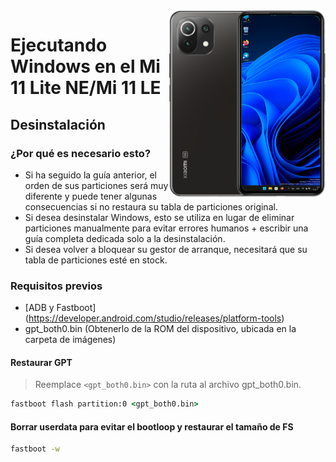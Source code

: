 <img align="right" src="https://github.com/ETCHDEV/Port-Windows-11-Xiaomi-11-Lite-NE/blob/main/lisa.png" width="250" alt=" Windows 11 ejecutándose en un Mi 11 Lite NE">


# Ejecutando Windows en el Mi 11 Lite NE/Mi 11 LE

## Desinstalación

### ¿Por qué es necesario esto?

- Si ha seguido la guía anterior, el orden de sus particiones será muy diferente y puede tener algunas consecuencias si no restaura su tabla de particiones original.
- Si desea desinstalar Windows, esto se utiliza en lugar de eliminar particiones manualmente para evitar errores humanos + escribir una guía completa dedicada solo a la desinstalación.
- Si desea volver a bloquear su gestor de arranque, necesitará que su tabla de particiones esté en stock.

### Requisitos previos
- [ADB y Fastboot] (https://developer.android.com/studio/releases/platform-tools)
- gpt_both0.bin (Obtenerlo de la ROM del dispositivo, ubicada en la carpeta de imágenes)

#### Restaurar GPT
> Reemplace ```<gpt_both0.bin>``` con la ruta al archivo gpt_both0.bin.
```cmd
fastboot flash partition:0 <gpt_both0.bin>
```

#### Borrar userdata para evitar el bootloop y restaurar el tamaño de FS
```cmd
fastboot -w
```

